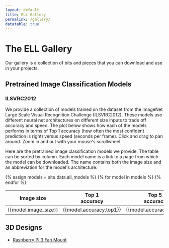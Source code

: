 ```yaml
---
layout: default
title: ELL Gallery
permalink: /gallery/
datatable: true
---
```


<h1>The ELL Gallery</h1>
<p>Our gallery is a collection of bits and pieces that you can download and use in your projects.</p>
<h2>Pretrained Image Classification Models</h2>
<h3>ILSVRC2012</h3>
<p>We provide a collection of models trained on the dataset from the
ImageNet Large Scale Visual Recognition Challenge (ILSVRC2012). These
models use different neural net architectures on different size inputs
to trade off accuracy and speed. The plot below shows how each of the
models performs in terms of Top 1 accuracy (how often the most
confident prediction is right) versus speed (seconds per
frame). Click and drag to pan around. Zoom in and out with your
mouse's scrollwheel.</p>
<p>Here are the pretrained image classification models we provide. The
table can be sorted by column. Each model name is a link to a page
from which the model can be downloaded. The name contains both the
image size and an abbreviation for the model's architecture.</p>

<div id='plot'></div>
<script>
var windowWidth = Math.min(window.innerWidth
  , document.documentElement.clientWidth
  , document.body.clientWidth);
var width = Math.min(945, windowWidth);
var graphWidth = width - 100
var fontSize = 14
var spec = {
  "$schema": "https://vega.github.io/schema/vega-lite/v2.json",
  "title": "Top 1 accuracy vs milliseconds",
  "description": "A plot of accuracy versus performance",
  "width": graphWidth, 
  "height": graphWidth / 1.618, // golden ratio
  "config": {
    "title": {
      "fontSize": fontSize,
      "fontWeight": "normal"
    },
    "axis": {
      "labelFontSize": fontSize,
      "titleFontSize": fontSize
    },
    "legend" :{
      "titleFontSize": fontSize,
      "labelFontSize": fontSize,
      "titleFontWeight": "normal"
    }
  },
  "padding": {"left": 0, "top": 0, "right": 0, "bottom": 0},
  "autosize": {
    "type": "pad",
    "resize": true,
    "contains": "padding"
  },
  "data": {"values": {{site.data.all_models | jsonify}} },
  "transform": [
    {"calculate": "datum.secs_per_frame.pi3*1000", "as": "msecs_per_frame"}
  ],
  "selection": {
    "filter": {
        "type": "single",
        "fields": ["image_size"]
    },
    "grid": { "type": "interval", "bind": "scales" }
  },
  "mark": {"type":"point", "filled":true},
  "encoding": {
    "x": {"field": "msecs_per_frame", "type": "quantitative", "axis": {"title": ""} },
    "y": {"field": "accuracy.top1", "type": "quantitative", "axis": {"title": ""}, "scale": {"zero": false, "padding": 5} },
    "color": {
      "condition": {
        "selection": "filter",
        "field": "image_size",
        "type": "nominal",
        "legend": {"title": "Image Size", "orient": "bottom-right"}
      },
      "value": "rgba(100,100,100,0.2)"
    },
    "shape": {"field": "image_size", "type": "nominal"},
    "tooltip": {"field": "directory", "type": "ordinal"},
    "size": {"value": 100}
  }
}
vegaEmbed("#plot", spec, {actions:false})
</script>

<div class="table-responsive">
<table class="table table-striped table-bordered table-auto datatable" style="margin-left:auto;margin-right:auto;">
<thead>
<tr>
  <th>Image size</th>
  <th>Top 1<br>accuracy</th>
  <th>Top 5<br>accuracy</th>
  <th>msec/frame<br>on a Pi3</th>
  <th>Model name</th>
</tr>
</thead>
{% assign models = site.data.all_models %}
{% for model in models %}
  <tr>
    <td>{{model.image_size}}</td>
    <td style="text-align: right">{{model.accuracy.top1}}</td>
    <td style="text-align: right">{{model.accuracy.top5}}</td>
    <td style="text-align: right">{{model.secs_per_frame.pi3}}</td>
    <td><a href="/ELL/gallery/ILSVRC2012/{{model.name}}.html">{{model.friendly_name}}</a></td>
  </tr>
{% endfor %}
</table>
</div>
<h2>3D Designs</h2>
<ul>
  <li><a href="/ELL/gallery/Raspberry-Pi-3-Fan-Mount">Raspberry Pi 3 Fan Mount</a></li>
</ul>
